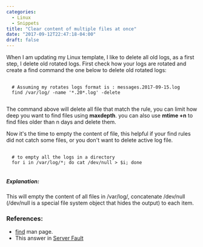 ```yaml
---
categories:
  - Linux
  - Snippets
title: "Clear content of multiple files at once"
date: "2017-09-12T22:47:18-04:00"
draft: false
---
```

When I am updating my Linux template, I like to delete all old logs, as a first step, I delete old rotated logs. First check how your logs are rotated and create a find command the one below to delete old rotated logs:
<pre>
  <code class="language-bash">
  # Assuming my rotates logs format is : messages.2017-09-15.log
  find /var/log/ -name '*.20*.log' -delete
  </code>
</pre>
The command above will delete all file that match the rule, you can limit how deep you want to find files using __maxdepth__. you can also use __mtime +n__ to find files older than n days and delete them.

Now it's the time to empty the content of file, this helpful if your find rules did not catch some files, or you don't want to delete active log file.

<pre>
  <code class="language-bash">
  # to empty all the logs in a directory
  for i in /var/log/*; do cat /dev/null > $i; done
  </code>
</pre>
##### Explanation:
This will empty the content of all files in /var/log/, concatenate /dev/null (/dev/null is a special file system object that hides the output) to each item.

### References:

 * [find](https://linux.die.net/man/1/find) man page.
 * This answer in [Server Fault](https://serverfault.com/a/381369)
